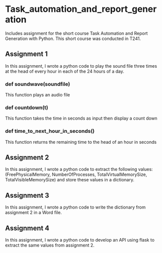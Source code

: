 # Task_automation_and_report_generation
Includes assignment for the short course Task Automation and Report Generation with Python. This short course was conducted in T241.

## Assignment 1 
In this assignment, I wrote a python code to play the sound file three times at the head of every hour in each of the 24 hours of a day.

### def soundwave(soundfile) 
This function plays an audio file

### def countdown(t) 
This function takes the time in seconds as input then display a count down

### def time_to_next_hour_in_seconds() 
This function returns the remaining time to the head of an hour in seconds 

## Assignment 2
In this assignment, I wrote a python code to extract the following values: (FreePhysicalMemory, NumberOfProcesses, TotalVirtualMemorySize, TotalVisibleMemorySize) and store these values in a dictionary.

## Assignment 3 
In this assignment, I wrote a python code to write the dictionary from assignment 2 in a Word file.

## Assignment 4
In this assignment, I wrote a python code to develop an API using flask to extract the same values from assignment 2.
